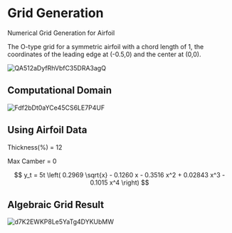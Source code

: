 # Grid Generation
Numerical Grid Generation for Airfoil

The O-type grid for a symmetric airfoil with a chord length of 1, the coordinates of the leading edge at (-0.5,0) and the center at (0,0).

![QA512aDyfRhVbfC35DRA3agQ](https://github.com/user-attachments/assets/00600e50-94a4-49b7-92f8-f27df8892a8f)

## Computational Domain

![Fdf2bDt0aYCe45CS6LE7P4UF](https://github.com/user-attachments/assets/6b5c18e7-4130-46c7-83de-5732e417cfe7)

## Using Airfoil Data

Thickness(%) = 12

Max Camber = 0

$$ y_t = 5t \left( 0.2969 \sqrt{x} - 0.1260 x - 0.3516 x^2 + 0.02843 x^3 - 0.1015 x^4 \right) $$

## Algebraic Grid Result

![d7K2EWKP8Le5YaTg4DYKUbMW](https://github.com/user-attachments/assets/23236675-e043-4da8-a36c-e18cf28635fa)
